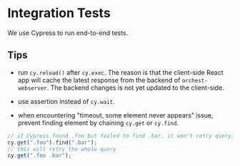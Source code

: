 # Integration Tests

We use Cypress to run end-to-end tests.

## Tips

- run `cy.reload()` after `cy.exec`. The reason is that the client-side React app will cache the latest response from the backend of `orchest-webserver`. The backend changes is not yet updated to the client-side.

- use assertion instead of `cy.wait`.

- when encountering "timeout, some element never appears" issue, prevent finding element by chaining `cy.get` or `cy.find`.

```javascript
// if Cypress found .foo but failed to find .bar, it won't retry querying from beginning
cy.get(".foo").find(".bar");
// this will retry the whole query
cy.get(".foo .bar");
```
